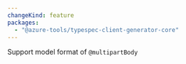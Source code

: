 ```yaml
---
changeKind: feature
packages:
  - "@azure-tools/typespec-client-generator-core"
---
```


Support model format of `@multipartBody`